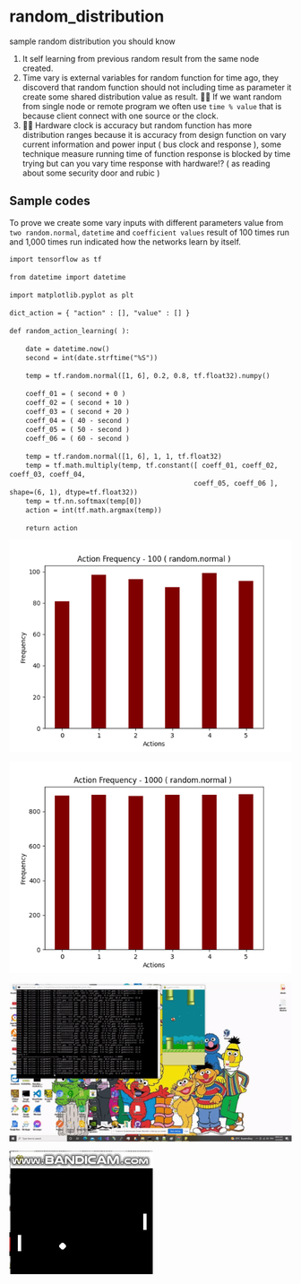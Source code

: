 # random_distribution
sample random distribution you should know

1. It self learning from previous random result from the same node created.
2. Time vary is external variables for random function for time ago, they discoverd that random function should not including time as parameter it create some shared distribution value as result. 🧸💬 If we want random from single node or remote program we often use ```time % value``` that is because client connect with one source or the clock. 
3. 🐑💬 Hardware clock is accuracy but random function has more distribution ranges because it is accuracy from design function on vary current information and power input ( bus clock and response ), some technique measure running time of function response is blocked by time trying but can you vary time response with hardware⁉️ ( as reading about some security door and rubic )

## Sample codes ##

To prove we create some vary inputs with different parameters value from ```two random.normal```, ```datetime``` and ```coefficient values``` result of 100 times run and 1,000 times run indicated how the networks learn by itself.

```
import tensorflow as tf

from datetime import datetime

import matplotlib.pyplot as plt

dict_action = { "action" : [], "value" : [] }

def random_action_learning( ): 

	date = datetime.now()
	second = int(date.strftime("%S"))
	
	temp = tf.random.normal([1, 6], 0.2, 0.8, tf.float32).numpy()
	
	coeff_01 = ( second + 0 ) 
	coeff_02 = ( second + 10 ) 
	coeff_03 = ( second + 20 ) 
	coeff_04 = ( 40 - second ) 
	coeff_05 = ( 50 - second ) 
	coeff_06 = ( 60 - second ) 
	
	temp = tf.random.normal([1, 6], 1, 1, tf.float32)
	temp = tf.math.multiply(temp, tf.constant([ coeff_01, coeff_02, coeff_03, coeff_04, 
                                              coeff_05, coeff_06 ], shape=(6, 1), dtype=tf.float32))
	temp = tf.nn.softmax(temp[0])
	action = int(tf.math.argmax(temp))

	return action
```

![name-of-you-image](https://github.com/jkaewprateep/random_distribution/blob/main/Figure_1.png)



![name-of-you-image](https://github.com/jkaewprateep/random_distribution/blob/main/Figure_2.png)



![name-of-you-image](https://github.com/jkaewprateep/random_distribution/blob/main/FlappyBird_small.gif)



![name-of-you-image](https://github.com/jkaewprateep/random_distribution/blob/main/Pong%20Game.gif)
